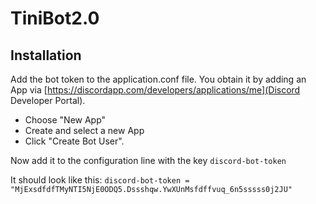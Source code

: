 # TiniBot2.0


## Installation

Add the bot token to the application.conf file. You obtain it by adding an App via [https://discordapp.com/developers/applications/me](Discord Developer Portal).

* Choose "New App"
* Create and select a new App
* Click "Create Bot User". 

Now add it to the configuration line with the key `discord-bot-token`

It should look like this: `discord-bot-token = "MjExsdfdfTMyNTI5NjE0ODQ5.Dssshqw.YwXUnMsfdffvuq_6n5sssss0j2JU"`
